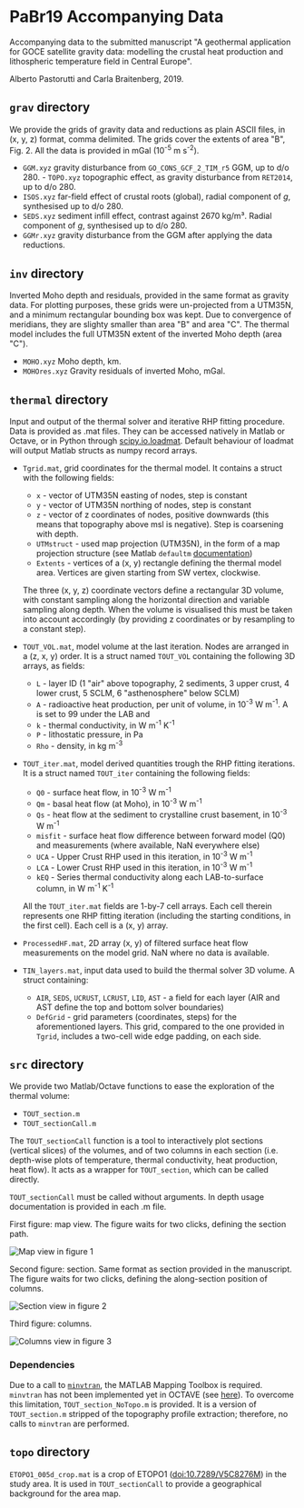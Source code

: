 # PaBr19 Accompanying Data

Accompanying data to the submitted manuscript "A geothermal application for GOCE satellite gravity data: modelling the crustal heat production and lithospheric temperature field in Central Europe".

Alberto Pastorutti and Carla Braitenberg, 2019.

## `grav` directory

We provide the grids of gravity data and reductions as plain ASCII files, in (x, y, z) format, comma delimited. The grids cover the extents of area "B", Fig. 2.
All the data is provided in mGal (10<sup>-5</sup> m s<sup>-2</sup>).

* `GGM.xyz` gravity disturbance from `GO_CONS_GCF_2_TIM_r5` GGM, up to d/o 280.
*-* `TOPO.xyz` topographic effect, as gravity disturbance from `RET2014`, up to d/o 280.
* `ISOS.xyz` far-field effect of crustal roots (global), radial component of _g_, synthesised up to d/o 280.
* `SEDS.xyz` sediment infill effect, contrast against 2670 kg/m³. Radial component of _g_, synthesised up to d/o 280.
* `GGMr.xyz` gravity disturbance from the GGM after applying the data reductions.

## `inv` directory

Inverted Moho depth and residuals, provided in the same format as gravity data. For plotting purposes, these grids were un-projected from a UTM35N, and a minimum rectangular bounding box was kept. Due to convergence of meridians, they are slighty smaller than area "B" and area "C".
The thermal model includes the full UTM35N extent of the inverted Moho depth (area "C").

* `MOHO.xyz` Moho depth, km.
* `MOHOres.xyz` Gravity residuals of inverted Moho, mGal.

## `thermal` directory

Input and output of the thermal solver and iterative RHP fitting procedure. Data is provided as .mat files. They can be accessed natively in Matlab or Octave, or in Python through [scipy.io.loadmat](https://docs.scipy.org/doc/scipy/reference/generated/scipy.io.loadmat.html). Default behaviour of loadmat will output Matlab structs as numpy record arrays.

* `Tgrid.mat`, grid coordinates for the thermal model. It contains a struct with the following fields:

  * `x` - vector of UTM35N easting of nodes, step is constant
  * `y` - vector of UTM35N northing of nodes, step is constant 
  * `z` - vector of z coordinates of nodes, positive downwards (this means that topography above msl is negative). Step is coarsening with depth.
  * `UTMstruct` - used map projection (UTM35N), in the form of a map projection structure (see Matlab `defaultm` [documentation](https://mathworks.com/help/map/ref/defaultm.html))
  * `Extents` - vertices of a (x, y) rectangle defining the thermal model area. Vertices are given starting from SW vertex, clockwise.

  The three (x, y, z) coordinate vectors define a rectangular 3D volume, with constant sampling along the horizontal direction and variable sampling along depth. When the volume is visualised this must be taken into account accordingly (by providing z coordinates or by resampling to a constant step).

* `TOUT_VOL.mat`, model volume at the last iteration. Nodes are arranged in a (z, x, y) order. It is a struct named `TOUT_VOL` containing the following 3D arrays, as fields:

  * `L` - layer ID (1 "air" above topography, 2 sediments, 3 upper crust, 4 lower crust, 5 SCLM, 6 "asthenosphere" below SCLM)
  * `A` - radioactive heat production, per unit of volume, in 10<sup>-3</sup> W m<sup>-1</sup>. A is set to 99 under the LAB and 
  * `k` - thermal conductivity, in W m<sup>-1</sup> K<sup>-1</sup>
  * `P` - lithostatic pressure, in Pa
  * `Rho` - density, in kg m<sup>-3</sup>

* `TOUT_iter.mat`, model derived quantities trough the RHP fitting iterations. It is a struct named `TOUT_iter` containing the following fields:

  * `Q0` - surface heat flow, in 10<sup>-3</sup> W m<sup>-1</sup>
  * `Qm` - basal heat flow (at Moho), in 10<sup>-3</sup> W m<sup>-1</sup>
  * `Qs` - heat flow at the sediment to crystalline crust basement, in 10<sup>-3</sup> W m<sup>-1</sup>
  * `misfit` - surface heat flow difference between forward model (Q0) and measurements (where available, NaN everywhere else)
  * `UCA` - Upper Crust RHP used in this iteration, in 10<sup>-3</sup> W m<sup>-1</sup>
  * `LCA` - Lower Crust RHP used in this iteration, in 10<sup>-3</sup> W m<sup>-1</sup>
  * `kEQ` - Series thermal conductivity along each LAB-to-surface column, in W m<sup>-1</sup> K<sup>-1</sup>

  All the `TOUT_iter.mat` fields are 1-by-7 cell arrays. Each cell therein represents one RHP fitting iteration (including the starting conditions, in the first cell). Each cell is a (x, y) array.

* `ProcessedHF.mat`, 2D array (x, y) of filtered surface heat flow measurements on the model grid. NaN where no data is available.

* `TIN_layers.mat`, input data used to build the thermal solver 3D volume. A struct containing:
  * `AIR`, `SEDS`, `UCRUST`, `LCRUST`, `LID`, `AST` - a field for each layer (AIR and AST define the top and bottom solver boundaries)
  * `DefGrid` - grid parameters (coordinates, steps) for the aforementioned layers. This grid, compared to the one provided in `Tgrid`, includes a two-cell wide edge padding, on each side.

## `src` directory

We provide two Matlab/Octave functions to ease the exploration of the thermal volume:

* `TOUT_section.m`
* `TOUT_sectionCall.m`

The `TOUT_sectionCall` function is a tool to interactively plot sections (vertical slices) of the volumes, and of two columns in each section (i.e. depth-wise plots of temperature, thermal conductivity, heat production, heat flow).
It acts as a wrapper for `TOUT_section`, which can be called directly.

`TOUT_sectionCall` must be called without arguments.
In depth usage documentation is provided in each .m file.

First figure: map view. The figure waits for two clicks, defining the section path.

![Map view in figure 1](./images/sectionCall_map.png)

Second figure: section. Same format as section provided in the manuscript. The figure waits for two clicks, defining the along-section position of columns.

![Section view in figure 2](./images/sectionCall_section.png)

Third figure: columns.

![Columns view in figure 3](./images/sectionCall_columns.png)

### Dependencies
Due to a call to [`minvtran`](https://mathworks.com/help/map/ref/minvtran.html), the MATLAB Mapping Toolbox is required.
`minvtran` has not been implemented yet in OCTAVE (see [here](https://wiki.octave.org/Mapping_package#Missing_functions)).
To overcome this limitation, `TOUT_section_NoTopo.m` is provided. It is a version of `TOUT_section.m` stripped of the topography profile extraction; therefore, no calls to `minvtran` are performed.

## `topo` directory

`ETOPO1_005d_crop.mat` is a crop of ETOPO1 ([doi:10.7289/V5C8276M](http://dx.doi.org/10.7289/V5C8276M)) in the study area. It is used in `TOUT_sectionCall` to provide a geographical background for the area map.
